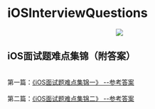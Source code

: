 # iOSInterviewQuestions
<div align= center>
<img src = "https://github.com/LiuFuBo/iOSInterviewQuestions/raw/master/Imgs/cover.jpeg"/>
</div>

## iOS面试题难点集锦（附答案）

<br>第一篇：[《iOS面试题难点集锦一》 --参考答案](https://github.com/LiuFuBo/iOSInterviewQuestions/blob/master/iOS面试题难点集锦/iOS面试题难点集锦（一）.md)</br>
<br>第二篇：[《iOS面试题难点集锦二》 --参考答案](https://github.com/LiuFuBo/iOSInterviewQuestions/blob/master/iOS面试题难点集锦/iOS面试题难点集锦（二）.md)</br>